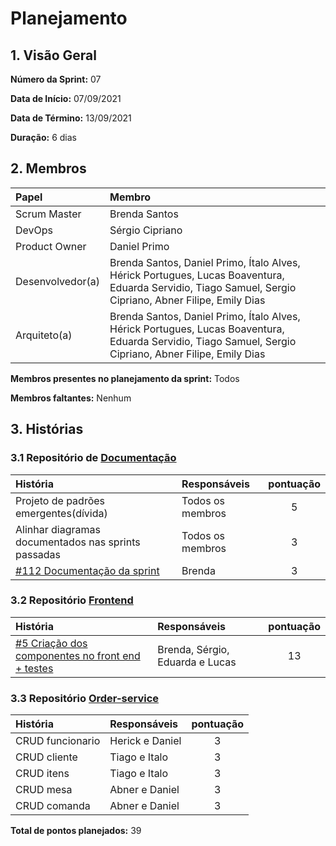 # Planejamento 

## 1. Visão Geral

**Número da Sprint:** 07    

**Data de Início:** 07/09/2021   

**Data de Término:** 13/09/2021   

**Duração:** 6 dias       

## 2. Membros
|      Papel       |          Membro            |
| :--------------  | :-----------------------   |
|    Scrum Master  |       Brenda Santos        |
|      DevOps      |      Sérgio Cipriano       |
|   Product Owner  |       Daniel Primo         |
| Desenvolvedor(a) |Brenda Santos, Daniel Primo, Ítalo Alves, Hérick Portugues, Lucas Boaventura, Eduarda Servidio, Tiago Samuel, Sergio Cipriano, Abner Filipe, Emily Dias |
|   Arquiteto(a)   |Brenda Santos, Daniel Primo, Ítalo Alves, Hérick Portugues, Lucas Boaventura, Eduarda Servidio, Tiago Samuel, Sergio Cipriano, Abner Filipe, Emily Dias| 

**Membros presentes no planejamento da sprint:** Todos

**Membros faltantes:** Nenhum

## 3. Histórias

### 3.1 Repositório de [Documentação](https://github.com/UnBArqDsw2021-1/2021.1_G02_TaNaMesa_docs)
|  História  | Responsáveis  | pontuação |
| :--------  | :-----------  | :-------: |
| Projeto de padrões emergentes(dívida) | Todos os membros | 5 |
| Alinhar diagramas documentados nas sprints passadas | Todos os membros | 3 | 
| [#112 Documentação da sprint](https://github.com/UnBArqDsw2021-1/2021.1_G02_TaNaMesa_docs/issues/112) | Brenda | 3 |

### 3.2 Repositório [Frontend](https://github.com/UnBArqDsw2021-1/2021.1_G02_TaNaMesa_Frontend)
|  História  | Responsáveis  | pontuação |
| :--------  | :-----------  | :-------: |
| [#5 Criação dos componentes no front end + testes](https://github.com/UnBArqDsw2021-1/2021.1_G02_TaNaMesa_Frontend/issues/5) | Brenda, Sérgio, Eduarda e Lucas | 13 |

### 3.3 Repositório [Order-service](https://github.com/UnBArqDsw2021-1/2021.1_G02_TaNaMesa_Order_Service)
|     História     |  Responsáveis   | pontuação |
| :--------------  | :-------------  | :-------: |
| CRUD funcionario | Herick e Daniel | 3 |
| CRUD cliente     | Tiago e Italo   | 3 |
| CRUD itens       | Tiago e Italo   | 3 |
| CRUD mesa        | Abner e Daniel  | 3 |
| CRUD comanda     | Abner e Daniel  | 3 |

**Total de pontos planejados:** 39
